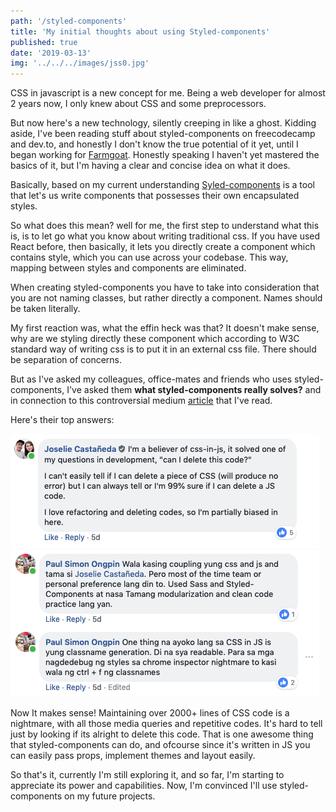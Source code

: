 ```yaml
---
path: '/styled-components'
title: 'My initial thoughts about using Styled-components'
published: true
date: '2019-03-13'
img: '../../../images/jss0.jpg'
---
```


CSS in javascript is a new concept for me. Being a web developer for almost 2 years now, I only knew about CSS and some preprocessors.

But now here's a new technology, silently creeping in like a ghost. Kidding aside, I've been reading stuff about styled-components on freecodecamp and dev.to, and honestly I don't know the true potential of it yet, until I began working for <a href="https://www.facebook.com/OfficialFarmGoat/">Farmgoat</a>. Honestly speaking I haven't yet mastered the basics of it, but I'm having a clear and concise idea on what it does.

Basically, based on my current understanding <a href="https://www.styled-components.com/"> Syled-components</a> is a tool that let's us write components that possesses their own encapsulated styles.

So what does this mean? well for me, the first step to understand what this is, is to let go what you know about writing traditional css. If you have used React before, then basically, it lets you directly create a component which contains style, which you can use across your codebase. This way, mapping between styles and components are eliminated.

When creating styled-components you have to take into consideration that you are not naming classes, but rather directly a component. Names should be taken literally.

My first reaction was, what the effin heck was that? It doesn't make sense, why are we styling directly these component which according to W3C standard way of writing css is to put it in an external css file. There should be  separation of concerns.

But as I've asked my colleagues, office-mates and friends who uses styled-components, I've asked them <b>what styled-components really solves?</b> and in connection to this controversial medium <a href="https://medium.com/@gajus/stop-using-css-in-javascript-for-web-development-fa32fb873dcc?fbclid=IwAR1N6Zk6N1i01nMSGq3qWKztLvmT824eBlHt9mYUronwapP0a4__Rfp7txg">article</a> that I've read.

Here's their top answers:  

  <img src="../../../images/answer1.png"/>

  <img src="../../../images/answer2.png"/>

Now It makes sense! Maintaining over 2000+ lines of CSS code is a nightmare, with all those media queries and repetitive codes. It's hard to tell just by looking if its alright to delete this code. That is one awesome thing that styled-components can do, and ofcourse since it's written in JS you can easily pass props, implement themes and layout easily.

So that's it, currently I'm still exploring it, and so far, I'm starting to appreciate its power and capabilities. Now, I'm convinced I'll use styled-components on my future projects.   
